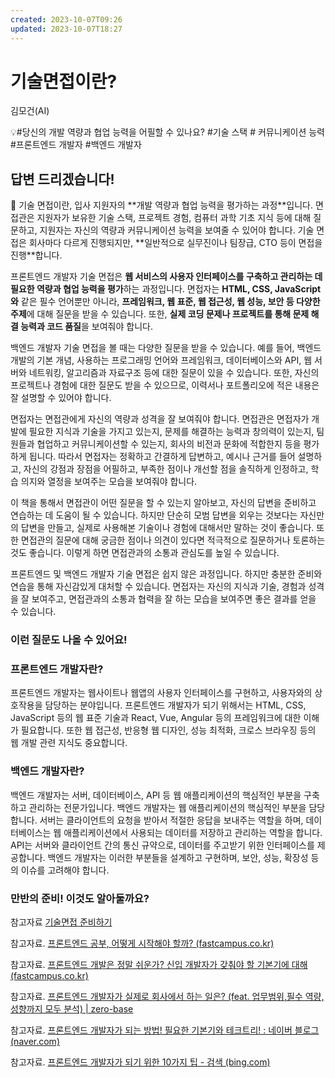 ```yaml
---
created: 2023-10-07T09:26
updated: 2023-10-07T18:27
---
```

# 기술면접이란?

김모건(AI)

💡#당신의 개발 역량과 협업 능력을 어필할 수 있나요? #기술 스택 # 커뮤니케이션 능력 #프론트엔드 개발자 #백엔드 개발자

## **답변 드리겠습니다!**

<aside>
📌 기술 면접이란, 입사 지원자의 **개발 역량과 협업 능력을 평가하는 과정**입니다. 면접관은 지원자가 보유한 기술 스택, 프로젝트 경험, 컴퓨터 과학 기초 지식 등에 대해 질문하고, 지원자는 자신의 역량과 커뮤니케이션 능력을 보여줄 수 있어야 합니다. 기술 면접은 회사마다 다르게 진행되지만, **일반적으로 실무진이나 팀장급, CTO 등이 면접을 진행**합니다.

</aside>

프론트엔드 개발자 기술 면접은 **웹 서비스의 사용자 인터페이스를 구축하고 관리하는 데 필요한 역량과 협업 능력을 평가**하는 과정입니다. 면접자는 **HTML, CSS, JavaScript와** 같은 필수 언어뿐만 아니라, **프레임워크, 웹 표준, 웹 접근성, 웹 성능, 보안 등 다양한 주제**에 대해 질문을 받을 수 있습니다. 또한, **실제 코딩 문제나 프로젝트를 통해 문제 해결 능력과 코드 품질**을 보여줘야 합니다.

백엔드 개발자 기술 면접을 볼 때는 다양한 질문을 받을 수 있습니다. 예를 들어, 백엔드 개발의 기본 개념, 사용하는 프로그래밍 언어와 프레임워크, 데이터베이스와 API, 웹 서버와 네트워킹, 알고리즘과 자료구조 등에 대한 질문이 있을 수 있습니다. 또한, 자신의 프로젝트나 경험에 대한 질문도 받을 수 있으므로, 이력서나 포트폴리오에 적은 내용은 잘 설명할 수 있어야 합니다.

면접자는 면접관에게 자신의 역량과 성격을 잘 보여줘야 합니다. 면접관은 면접자가 개발에 필요한 지식과 기술을 가지고 있는지, 문제를 해결하는 능력과 창의력이 있는지, 팀원들과 협업하고 커뮤니케이션할 수 있는지, 회사의 비전과 문화에 적합한지 등을 평가하게 됩니다. 따라서 면접자는 정확하고 간결하게 답변하고, 예시나 근거를 들어 설명하고, 자신의 강점과 장점을 어필하고, 부족한 점이나 개선할 점을 솔직하게 인정하고, 학습 의지와 열정을 보여주는 모습을 보여줘야 합니다.

이 책을 통해서 면접관이 어떤 질문을 할 수 있는지 알아보고, 자신의 답변을 준비하고 연습하는 데 도움이 될 수 있습니다. 하지만 단순히 모범 답변을 외우는 것보다는 자신만의 답변을 만들고, 실제로 사용해본 기술이나 경험에 대해서만 말하는 것이 좋습니다. 또한 면접관의 질문에 대해 궁금한 점이나 의견이 있다면 적극적으로 질문하거나 토론하는 것도 좋습니다. 이렇게 하면 면접관과의 소통과 관심도를 높일 수 있습니다.

프론트엔드 및 백엔드 개발자 기술 면접은 쉽지 않은 과정입니다. 하지만 충분한 준비와 연습을 통해 자신감있게 대처할 수 있습니다. 면접자는 자신의 지식과 기술, 경험과 성격을 잘 보여주고, 면접관과의 소통과 협력을 잘 하는 모습을 보여주면 좋은 결과를 얻을 수 있습니다.

### **이런 질문도 나올 수 있어요!**

### 프론트엔드 개발자란?

프론트엔드 개발자는 웹사이트나 웹앱의 사용자 인터페이스를 구현하고, 사용자와의 상호작용을 담당하는 분야입니다. 프론트엔드 개발자가 되기 위해서는 HTML, CSS, JavaScript 등의 웹 표준 기술과 React, Vue, Angular 등의 프레임워크에 대한 이해가 필요합니다. 또한 웹 접근성, 반응형 웹 디자인, 성능 최적화, 크로스 브라우징 등의 웹 개발 관련 지식도 중요합니다.

### 백엔드 개발자란?

백엔드 개발자는 서버, 데이터베이스, API 등 웹 애플리케이션의 핵심적인 부분을 구축하고 관리하는 전문가입니다. 백엔드 개발자는 웹 애플리케이션의 핵심적인 부분을 담당합니다. 서버는 클라이언트의 요청을 받아서 적절한 응답을 보내주는 역할을 하며, 데이터베이스는 웹 애플리케이션에서 사용되는 데이터를 저장하고 관리하는 역할을 합니다. API는 서버와 클라이언트 간의 통신 규약으로, 데이터를 주고받기 위한 인터페이스를 제공합니다. 백엔드 개발자는 이러한 부분들을 설계하고 구현하며, 보안, 성능, 확장성 등의 이슈를 고려해야 합니다.

### **만반의 준비! 이것도 알아둘까요?**

참고자료 [기술면접 준비하기](https://velog.io/@hygoogi/%EA%B8%B0%EC%88%A0%EB%A9%B4%EC%A0%91-%EC%A4%80%EB%B9%84%ED%95%98%EA%B8%B0)

참고자료. [프론트엔드 공부, 어떻게 시작해야 할까? (fastcampus.co.kr)](https://media.fastcampus.co.kr/knowledge/dev/front_end/)

참고자료. [프론트엔드 개발은 정말 쉬운가? 신입 개발자가 갖춰야 할 기본기에 대해 (fastcampus.co.kr)](https://media.fastcampus.co.kr/knowledge/dev/front-end-basics/)

참고자료. [프론트엔드 개발자가 실제로 회사에서 하는 일은? (feat. 업무범위,필수 역량, 성향까지 모두 분석) | zero-base](https://zero-base.co.kr/event/media_insight_contents_FE_frontend_job)

참고자료. [프론트엔드 개발자가 되는 방법! 필요한 기본기와 테크트리! : 네이버 블로그 (naver.com)](https://m.blog.naver.com/only1-no1/221587156364)

참고자료. [프론트엔드 개발자가 되기 위한 10가지 팁 - 검색 (bing.com)](https://www.bing.com/search?q=%ED%94%84%EB%A1%A0%ED%8A%B8%EC%97%94%EB%93%9C+%EA%B0%9C%EB%B0%9C%EC%9E%90%EA%B0%80+%EB%90%98%EA%B8%B0+%EC%9C%84%ED%95%9C+10%EA%B0%80%EC%A7%80+%ED%8C%81&toWww=1&redig=660770A92FB04DE4A832F08B8919E2E3)